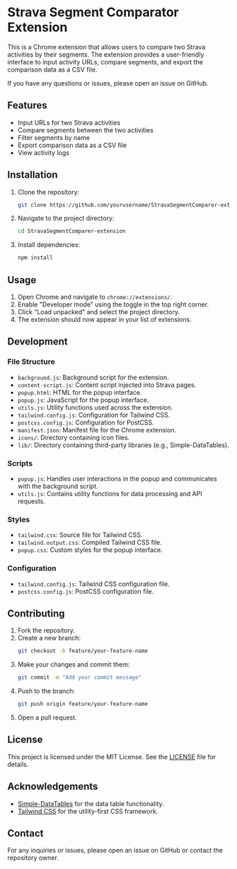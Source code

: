 # Strava Segment Comparator Extension

This is a Chrome extension that allows users to compare two Strava activities by their segments. The extension provides a user-friendly interface to input activity URLs, compare segments, and export the comparison data as a CSV file.

If you have any questions or issues, please open an issue on GitHub.

## Features

- Input URLs for two Strava activities
- Compare segments between the two activities
- Filter segments by name
- Export comparison data as a CSV file
- View activity logs

## Installation

1. Clone the repository:
    ```sh
    git clone https://github.com/yourusername/StravaSegmentComparer-extension.git
    ```
2. Navigate to the project directory:
    ```sh
    cd StravaSegmentComparer-extension
    ```
3. Install dependencies:
    ```sh
    npm install
    ```

## Usage

1. Open Chrome and navigate to `chrome://extensions/`.
2. Enable "Developer mode" using the toggle in the top right corner.
3. Click "Load unpacked" and select the project directory.
4. The extension should now appear in your list of extensions.

## Development

### File Structure

- `background.js`: Background script for the extension.
- `content-script.js`: Content script injected into Strava pages.
- `popup.html`: HTML for the popup interface.
- `popup.js`: JavaScript for the popup interface.
- `utils.js`: Utility functions used across the extension.
- `tailwind.config.js`: Configuration for Tailwind CSS.
- `postcss.config.js`: Configuration for PostCSS.
- `manifest.json`: Manifest file for the Chrome extension.
- `icons/`: Directory containing icon files.
- `lib/`: Directory containing third-party libraries (e.g., Simple-DataTables).

### Scripts

- `popup.js`: Handles user interactions in the popup and communicates with the background script.
- `utils.js`: Contains utility functions for data processing and API requests.

### Styles

- `tailwind.css`: Source file for Tailwind CSS.
- `tailwind.output.css`: Compiled Tailwind CSS file.
- `popup.css`: Custom styles for the popup interface.

### Configuration

- `tailwind.config.js`: Tailwind CSS configuration file.
- `postcss.config.js`: PostCSS configuration file.

## Contributing

1. Fork the repository.
2. Create a new branch:
    ```sh
    git checkout -b feature/your-feature-name
    ```
3. Make your changes and commit them:
    ```sh
    git commit -m "Add your commit message"
    ```
4. Push to the branch:
    ```sh
    git push origin feature/your-feature-name
    ```
5. Open a pull request.

## License

This project is licensed under the MIT License. See the [LICENSE](LICENSE) file for details.

## Acknowledgements

- [Simple-DataTables](https://github.com/fiduswriter/Simple-DataTables) for the data table functionality.
- [Tailwind CSS](https://tailwindcss.com/) for the utility-first CSS framework.

## Contact

For any inquiries or issues, please open an issue on GitHub or contact the repository owner.
